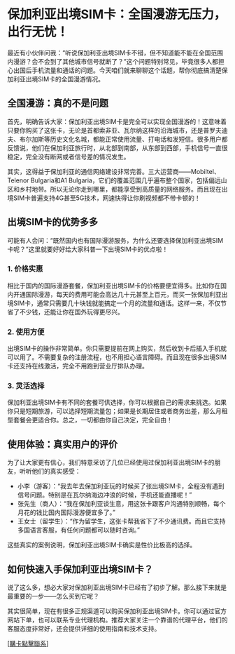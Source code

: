 # 保加利亚出境SIM卡：全国漫游无压力，出行无忧！

最近有小伙伴问我：“听说保加利亚出境SIM卡不错，但不知道能不能在全国范围内漫游？会不会到了其他城市信号就断了？”这个问题特别常见，毕竟很多人都担心出国后手机流量和通话的问题。今天咱们就来聊聊这个话题，帮你彻底搞清楚保加利亚出境SIM卡的全国漫游情况。

## 全国漫游：真的不是问题

首先，明确告诉大家：保加利亚出境SIM卡是完全可以实现全国漫游的！这意味着只要你购买了这张卡，无论是首都索非亚、瓦尔纳这样的沿海城市，还是普罗夫迪夫、布尔加斯等历史文化名城，都能正常使用流量、打电话和发短信。很多用户都反馈说，他们在保加利亚旅行时，从北部到南部，从东部到西部，手机信号一直很稳定，完全没有断网或者信号差的情况发生。

其实，这得益于保加利亚的通信网络建设非常完善。三大运营商——Mobiltel、Telenor Bulgaria和A1 Bulgaria，它们的覆盖范围几乎遍布整个国家，包括偏远山区和乡村地带。所以无论你走到哪里，都能享受到高质量的网络服务。而且现在出境SIM卡普遍支持4G甚至5G技术，网速快得让你刷视频都不带卡顿的！

## 出境SIM卡的优势多多

可能有人会问：“既然国内也有国际漫游服务，为什么还要选择保加利亚出境SIM卡呢？”这里就要好好给大家科普一下出境SIM卡的优点啦！

### 1. **价格实惠**
相比于国内的国际漫游套餐，保加利亚出境SIM卡的价格要便宜得多。比如你在国内开通国际漫游，每天的费用可能会高达几十元甚至上百元，而买一张保加利亚出境SIM卡，通常只需要几十块钱就能搞定一个月的流量和通话。这样一来，不仅节省了不少钱，还能让你在国外玩得更尽兴。

### 2. **使用方便**
出境SIM卡的操作非常简单。你只需要提前在网上购买，然后收到卡后插入手机就可以用了。不需要复杂的注册流程，也不用担心语言障碍。而且现在很多出境SIM卡还支持在线激活，完全不用跑到营业厅排队办理。

### 3. **灵活选择**
保加利亚出境SIM卡有不同的套餐可供选择，你可以根据自己的需求来挑选。如果你只是短期旅游，可以选择短期流量包；如果是长期居住或者商务出差，那么月租型套餐会更适合你。总之，一切都由你自己决定，完全自由！

## 使用体验：真实用户的评价

为了让大家更有信心，我们特意采访了几位已经使用过保加利亚出境SIM卡的朋友，听听他们的真实感受：

- 小李（游客）：“我去年去保加利亚玩的时候买了张出境SIM卡，全程没有遇到信号问题。特别是在瓦尔纳海边冲浪的时候，手机还能直播呢！”
- 张先生（商人）：“我在保加利亚谈生意，用这张卡跟客户沟通特别顺畅，每个月花的钱比国内国际漫游便宜多了。”
- 王女士（留学生）：“作为留学生，这张卡帮我省下了不少通讯费。而且它支持多国语言客服，有任何问题都可以随时咨询。”

这些真实的案例说明，保加利亚出境SIM卡确实是性价比极高的选择。

## 如何快速入手保加利亚出境SIM卡？

说了这么多，想必大家对保加利亚出境SIM卡已经有了初步了解。那么接下来就是最重要的一步——怎么买到它呢？

其实很简单，现在有很多正规渠道可以购买保加利亚出境SIM卡。你可以通过官方网站下单，也可以联系专业代理机构。推荐大家关注一个靠谱的代理平台，他们的客服态度非常好，还会提供详细的使用指南和技术支持。

[[購卡點擊聯系](https://t.me/s/esim1088)]